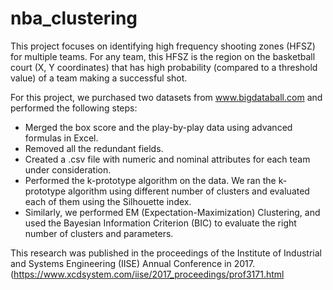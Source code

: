 # nba_clustering

This project focuses on identifying high frequency shooting zones (HFSZ) for multiple teams. For any team, this HFSZ is the region on the basketball court (X, Y coordinates) that has high probability (compared to a threshold value) of a team making a successful shot.

For this project, we purchased two datasets from www.bigdataball.com and performed the following steps:
-	Merged the box score and the play-by-play data using advanced formulas in Excel.
-	Removed all the redundant fields.
-	Created a .csv file with numeric and nominal attributes for each team under consideration. 
-	Performed the k-prototype algorithm on the data. We ran the k-prototype algorithm using different number of clusters and evaluated each of them using the Silhouette index. 
-	Similarly, we performed EM (Expectation-Maximization) Clustering, and used the Bayesian Information Criterion (BIC) to evaluate the right number of clusters and parameters.

This research was published in the proceedings of the Institute of Industrial and Systems Engineering (IISE) Annual Conference in 2017. (https://www.xcdsystem.com/iise/2017_proceedings/prof3171.html
